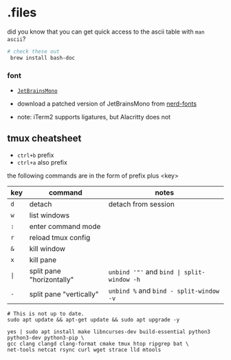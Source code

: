 # .files
did you know that you can get quick access to the ascii table with `man ascii`?

```sh 
# check these out
 brew install bash-doc
```

### font 
- [`JetBrainsMono`](https://github.com/JetBrains/JetBrainsMono)

- download a patched version of JetBrainsMono from [nerd-fonts](https://github.com/ryanoasis/nerd-fonts/tree/master/patched-fonts/JetBrainsMono/NoLigatures/Regular)

- note: iTerm2 supports ligatures, but Alacritty does not


## tmux cheatsheet
- `ctrl+b` prefix
- `ctrl+a` also prefix

the following commands are in the form of prefix plus \<key>

| key | command | notes |
| --- | --- | ---
| `d` | detach | detach from session |
| `w` | list windows |
| `:` | enter command mode |
| `r` | reload tmux config |
| `&` | kill window |
| `x` | kill pane |
| `\|` | split pane "horizontally" | `unbind '"'` and `bind \| split-window -h` | 
| `-` | split pane "vertically" | `unbind %` and `bind - split-window -v` |


```
# This is not up to date.
sudo apt update && apt-get update && sudo apt upgrade -y

yes | sudo apt install make libncurses-dev build-essential python3 python3-dev python3-pip \
gcc clang clangd clang-format cmake tmux htop ripgrep bat \
net-tools netcat rsync curl wget strace lld mtools
```


